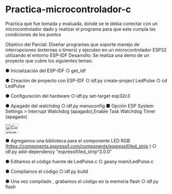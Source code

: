 # Practica-microcontrolador-c
Practica que fue tomada y evaluada, donde se le debia conectar con un microcontrolador dado y realizar el programa para que este cumpla las condiciones de los puntos

Objetivo del Parcial: Diseñar programas que soporte manejo de interrupciones (externas o timers) y ejecuten en un microcontrolador ESP32 utilizando el entorno ESP-IDF
Desarrollo: Se realiza una demo de un proyecto que cubre los siguientes temas:

● Inicialización del ESP-IDF
  ○ get_idf
  
● Creación de proyecto con ESP-IDF
  ○ idf.py create-project LedPulse
  ○ cd LedPulse
  
● Configuración del hardware
  ○ idf.py set-target esp32c3
  
● Apagado del watchdog
  ○ idf.py menuconfig
    ■ Opción ESP System Settings > Interrupt Watchdog (apagado),Enable Task Watchdog Timer (apagado)
    
<img align="center" alt="Custom-Image" height="30" width="40" src="https://raw.githubusercontent.com\Github\photo.png">

● Agregamos una biblioteca para el componente LED RGB (https://components.espressif.com/components/espressif/led_strip )
  ○ idf.py add-dependency "espressif/led_strip^3.0.0"
  
● Editamos el código fuente de LedPulse.c
  ○ geany main/LedPulse.c

● Compilamos el código
  ○ idf.py build
  
● Una vez compilado , grabamos el código en la memoria flash
  ○ idf.py flash




  
